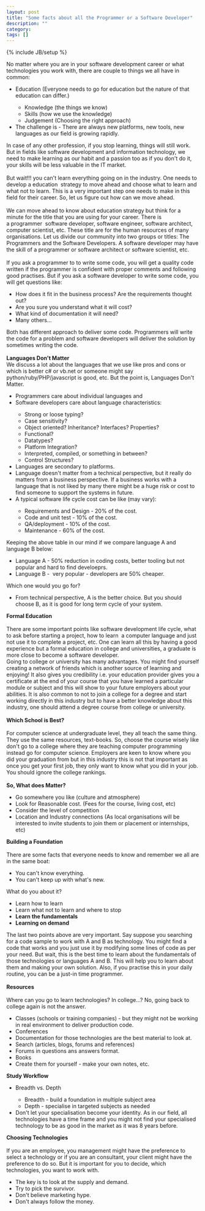 ```yaml
---
layout: post
title: "Some facts about all the Programmer or a Software Developer"
description: ""
category: 
tags: []
---
```

{% include JB/setup %}

No matter where you are in your software development career or what technologies you work with, there are couple to things we all have in common:<br />
<ul>
<li>Education (Everyone needs to go for education but the nature of that education can differ.)</li>
<ul>
<li>Knowledge (the things we know)</li>
<li>Skills (how we use the knowledge)</li>
<li>Judgement (Choosing the right approach)</li>
</ul>
<li>The challenge is - There are always new platforms, new tools, new languages as our field is growing rapidly.</li>
</ul>
<div>
In case of any other profession, if you stop learning, things will still work. But in fields like software development and information technology, we need to make learning as our habit and a passion too as if you don't do it, your skills will be less valuable in the IT market.</div>
<div>
<br /></div>
<div>
But wait!!! you can't learn everything going on in the industry. One needs to develop a education &nbsp;strategy to move ahead and choose what to learn and what not to learn. This is a very important step one needs to make in this field for their career. So, let us figure out how can we move ahead.</div>
<div>
<br /></div>
<div>
We can move ahead to know about education strategy but think for a minute for the title that you are using for your career. There is a&nbsp;programmer&nbsp; software developer, software engineer, software architect, computer scientist, etc. These title are for the human resources of many organisations. Let us divide our community into two groups or titles: The Programmers and the Software Developers. A software developer may have the skill of a programmer or software architect or software scientist, etc.&nbsp;</div>
<div>
<br /></div>
<div>
If you ask a programmer to to write some code, you will get a quality code written if the programmer is confident with proper comments and following good practises. But if you ask a software developer to write some code, you will get questions like:</div>
<div>
<ul>
<li>How does it fit in the business process? Are the requirements thought out?</li>
<li>Are you sure you understand what it will cost?</li>
<li>What kind of documentation it will need?&nbsp;</li>
<li>Many others...</li>
</ul>
<div>
Both has different approach to deliver some code. Programmers will write the code for a problem and software developers will deliver the solution by sometimes writing the code.&nbsp;</div>
<div>
<br /></div>
<div>
<b>Languages Don't Matter</b></div>
<div>
We discuss a lot about the languages that we use like pros and cons or which is better c# or vb.net or someone might say python/ruby/PHP/javascript is good, etc. But the point is, Languages Don't Matter.</div>
</div>
<div>
<ul>
<li>Programmers care about individual languages and&nbsp;</li>
<li>Software developers care about language&nbsp;characteristics:</li>
<ul>
<li>Strong or loose typing?</li>
<li>Case sensitivity?</li>
<li>Object oriented? Inheritance? Interfaces? Properties?</li>
<li>Functional?</li>
<li>Datatypes?</li>
<li>Platform Integration?</li>
<li>Interpreted, compiled, or something in between?</li>
<li>Control Structures?</li>
</ul>
<li>Languages are secondary to platforms.</li>
<li>Language doesn't matter from a technical perspective, but it really do matters from a business perspective. If a business works with a language that is not liked by many there might be a huge risk or cost to find someone to support the systems in future.</li>
<li>A typical software life cycle cost can be like (may vary):</li>
<ul>
<li>Requirements and Design - 20% of the cost.</li>
<li>Code and unit test - 10%&nbsp;of the cost.</li>
<li>QA/deployment - 10%&nbsp;of the cost.</li>
<li>Maintenance - 60%&nbsp;of the cost.</li>
</ul>
</ul>
<div>
Keeping the above table in our mind if we compare language A and language B below:</div>
<div>
<ul>
<li>Language A - 50% reduction in coding costs, better tooling but not popular and hard to find develoeprs.</li>
<li>Language B - &nbsp;very popular - developers are 50% cheaper.</li>
</ul>
<div>
Which one would you go for?</div>
</div>
<div>
<ul>
<li>From technical perspective, A is the better choice. But you should choose B, as it is good for long term cycle of your system.</li>
</ul>
</div>
<div>
<b>Formal Education</b></div>
<div>
<br /></div>
</div>
<div>
There are some important points like software development life cycle, what to ask before starting a project, how to learn &nbsp;a computer language and just not use it to complete a project, etc. One can learn all this by having a good experience but a formal education in college and universities, a graduate is more close to become a software developer.<br />
Going to college or university has many advantages. You might find yourself creating a network of friends which is another source of learning and enjoying! It also gives you credibility i.e. your education provider gives you a certificate at the end of your course that you have learned a particular module or subject and this will show to your future employers about your abilities. It is also common to not to join a college for a degree and start working directly in this industry but to have a better knowledge about this industry, one should attend a degree course from college or university.<br />
<br />
<b>Which School is Best?</b><br />
<br />
For computer science at undergraduate level, they all teach the same thing. They use the same resources, text-books. So, choose the course wisely like don't go to a college where they are teaching computer programming instead go for computer science. Employers are keen to know where you did your graduation from but in this industry this is not that important as once you get your first job, they only want to know what you did in your job. You should ignore the college rankings.<br />
<br />
<b>So, What does Matter?</b><br />
<ul>
<li>Go somewhere you like (culture and atmosphere)</li>
<li>Look for Reasonable cost. (Fees for the course, living cost, etc)</li>
<li>Consider the level of competition</li>
<li>Location and Industry connections (As local organisations will be interested to invite students to join them or placement or internships, etc)</li>
</ul>
<div>
<b>Building a Foundation</b></div>
<br />
There are some facts that everyone needs to know and remember we all are in the same boat:<br />
<ul>
<li>You can't know everything.</li>
<li>You can't keep up with what's new.</li>
</ul>
<div>
What do you about it?</div>
<div>
<ul>
<li>Learn how to learn&nbsp;</li>
<li>Learn what not to learn and where to stop</li>
<li><b>Learn the fundamentals</b></li>
<li><b>Learning on demand</b></li>
</ul>
</div>
</div>
<div>
The last two points above are very important. Say suppose you searching for a code sample to work with A and B as technology. You might find a code that works and you just use it by modifying some lines of code as per your need. But wait, this is the best time to learn about the fundamentals of those technologies or languages A and B. This will help you to learn about them and making your own solution. Also, if you practise this in your daily routine, you can be a just-in time programmer.<br />
<br />
<b>Resources</b><br />
<b><br /></b>
Where can you go to learn technologies? In college...? No, going back to college again is not the answer.<br />
<ul>
<li>Classes (schools or training companies) - but they might not be working in real environment to deliver production code.</li>
<li>Conferences</li>
<li>Documentation for those technologies are the best material to look at.</li>
<li>Search (articles, blogs, forums and references)</li>
<li>Forums in questions ans answers format.</li>
<li>Books</li>
<li>Create them for yourself - make your own notes, etc.</li>
</ul>
<div>
<b>Study Workflow</b></div>
<div>
<ul>
<li>Breadth vs. Depth</li>
<ul>
<li>Breadth - build a foundation in multiple subject area</li>
<li>Depth -&nbsp;specialise&nbsp;in targeted subjects as needed</li>
</ul>
<li>Don't let your&nbsp;specialisation&nbsp;become your identity. As in our field, all technologies have a time frame and you might not find your specialised technology to be as good in the market as it was 8 years before.</li>
</ul>
<div>
<b>Choosing Technologies</b></div>
</div>
<div>
<b><br /></b></div>
<div>
If you are an employee, you management might have the preference to select a technology or if you are an consultant, your client might have the preference to do so. But it is important for you to decide, which technologies, you want to work with.</div>
<div>
<ul>
<li>The key is to look at the supply and demand.</li>
<li>Try to pick the survivor.</li>
<li>Don't believe marketing hype.</li>
<li>Don't always follow the money.</li>
</ul>
</div>
</div>
<div>
